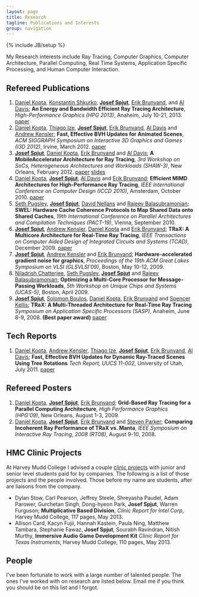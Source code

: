 ```yaml
---
layout: page
title: Research
tagline: Publications and Interests
group: navigation
---
```

{% include JB/setup %}

My Research interests include Ray Tracing, Computer Graphics, Computer
Architecture, Parallel Computing, Real Time Systems, Application
Specific Processing, and Human Computer Interaction.

## Refereed Publications

1. [Daniel Kopta][dk], [Konstantin Shkurko][ks], **[Josef Spjut][jbs]**,
[Erik Brunvand][elb], and [Al Davis][ald];
**An Energy and Bandwidth Efficient Ray Tracing Architecture**,
*High-Performance Graphics (HPG 2013)*, Anaheim, July 10-21, 2013.
[paper](http://www.cs.utah.edu/~dkopta/papers/hwrt_hpg13.pdf)
1. [Daniel Kopta][dk], [Thiago Ize][ti], **[Josef Spjut][jbs]**, [Erik
  Brunvand][elb], [Al Davis][ald] and [Andrew Kensler][aek];
**Fast, Effective BVH Updates for Animated Scenes**,
*ACM SIGGRAPH Symposium on Interactive 3D Graphics and Games (I3D 2012)*, Irvine, March 2012.
[paper](http://www.cs.utah.edu/~thiago/papers/rotations.pdf)
1. **[Josef Spjut][jbs]**, [Daniel Kopta][dk], [Erik Brunvand][elb] and [Al Davis][ald];
**A MobileAccelerator Architecture for Ray Tracing**,
*3rd Workshop on SoCs, Heterogeneous Architectures and Workloads (SHAW-3)*, New Orleans, February 2012. 
[paper](http://www.cs.utah.edu/~sjosef/papers/spjut-shaw12-final.pdf)
[slides](http://www.cs.utah.edu/~sjosef/slides/spjut-shaw12-slides.pdf)
1. [Daniel Kopta][dk], **[Josef Spjut][jbs]**, [Al Davis][ald] and [Erik Brunvand][elb];
**Efficient MIMD Architectures for High-Performance Ray Tracing**,
*IEEE International Conference on Computer Design (ICCD 2010)*, Amsterdam, October 2010.
[paper](http://www.cs.utah.edu/~dkopta/papers/hwrt_iccd10.pdf)
1. [Seth Pugsley][shp], **[Josef Spjut][jbs]**, [David Nellans][dn] and [Rajeev Balasubramonian][rb];
**SWEL: Hardware Cache Coherence Protocols to Map Shared Data onto Shared Caches**,
*19th International Conference on Parallel Architectures and Compilation Techniques (PACT-19)*, Vienna, September 2010.
1. **[Josef Spjut][jbs]**, [Andrew Kensler][aek], [Daniel Kopta][dk] and [Erik Brunvand][elb];
**TRaX: A Multicore Architecture for Real-Time Ray Tracing**,
*IEEE Transactions on Computer Aided Design of Integrated Circuits and
Systems (TCAD)*, December 2009.
[paper](http://www.cs.utah.edu/~dkopta/papers/hwrt_iccd10.pdf)
1. **[Josef Spjut][jbs]**, [Andrew Kensler][aek] and [Erik Brunvand][elb];
**Hardware-accelerated gradient noise for graphics**,
*Proceedings of the 19th ACM Great Lakes Symposium on VLSI
(GLSVLSI'09)*, Boston, May 10-12, 2009.
1. [Niladrish Chatterjee][nc], [Seth Pugsley][shp], **[Josef Spjut][jbs]** and [Rajeev Balasubramonian][rb];
**Optimizing a Multi-Core Processor for Message-Passing Workloads**,
*5th Workshop on Unique Chips and Systems (UCAS-5)*, Boston, April 2009.
1. **[Josef Spjut][jbs]**, [Solomon Boulos][sb], [Daniel Kopta][dk], [Erik Brunvand][elb] and
  [Spencer Kellis][sk];
**TRaX: A Multi-Threaded Architecture for Real-Time Ray Tracing**
*Symposium on Application Specific Processors (SASP)*, Anaheim, June
  8-9, 2008. 
**(Best paper award)**
[paper](http://www.cs.utah.edu/~dkopta/papers/hwrt_sasp08.pdf)

## Tech Reports

1. [Daniel Kopta][dk], [Andrew Kensler][aek], [Thiago Ize][ti],
**[Josef Spjut][jbs]**, [Erik Brunvand][elb], [Al Davis][ald];
**Fast, Effective BVH Updates for Dynamic Ray-Traced Scenes Using Tree
  Rotations**
*Tech Report, UUCS 11-002*, University of Utah, July 2011.
[paper](http://www.cs.utah.edu/research/techreports/2011/pdf/UUCS-11-002.pdf)

## Refereed Posters

1. [Daniel Kopta][dk], **[Josef Spjut][jbs]**, [Erik Brunvand][elb];
**Grid-Based Ray Tracing for a Parallel Computing Architecture**,
*High Performance Graphics (HPG'09)*, New Orleans, August 1-3, 2009.
1. [Daniel Kopta][dk], **[Josef Spjut][jbs]**, [Erik Brunvand][elb] and [Steven Parker][sp];
**Comparing Incoherent Ray Performance of TRaX vs. Manta**,
*IEEE Symposium on Interactive Ray Tracing, 2008 (RT08)*, August 9-10, 2008.

## HMC Clinic Projects

At Harvey Mudd College I advised a couple [clinic
projects](http://newwww.hmc.edu/clinic/index.php) with junior and
senior level students paid for by companies. The following is a list
of those projects and the people involved. Those before my name are
students, after are liaisons from the company.

* Dylan Stow, Carl Pearson, Jeffrey Steele,
  Shreyasha Paudel, Adam Parower, Gurchetan Singh, Dong-hyeon Park,
  **Josef Spjut**, Warren Furguson;
**Multiplicative Based Division**,
*Clinic Report for Intel Corp*, Harvey Mudd College, 117 pages, May
  2013.
* Allison Card, Kacyn Fujii, Hannah
  Kastein, Paula Ning, Matthew Tambara, Stephanie Fawaz, **Josef Spjut**,
  Sourabh Ravindran, Nitish Murthy,
**Immersive Audio Game Development Kit**
*Clinic Report for Texas Instruments*, Harvey Mudd College, 110 pages,
  May 2013.

## People

I've been fortunate to work with a large number of talented
people. The ones I've worked with on research are listed below. Email
me if you think you should be on this list and I forgot.


   [dk]: http://www.cs.utah.edu/~dkopta
   [ks]: http://www.cs.utah.edu/~kshkurko
   [jbs]: http://www3.hmc.edu/~jspjut
   [elb]: http://www.cs.utah.edu/~elb
   [ald]: http://www.cs.utah.edu/~ald
   [ti]: http://www.cs.utah.edu/~thiago
   [aek]: http://www.cs.utah.edu/~aek
   [dn]: http://david.nellans.org
   [shp]: http://www.cs.utah.edu/~pugsley
   [rb]: http://www.cs.utah.edu/~rajeev
   [sk]: http://vis.caltech.edu/~skellis
   [nc]: http://www.cs.utah.edu/~nil
   [sb]: http://graphics.stanford.edu/~boulos/research.htm
   [sp]: http://www.cs.utah.edu/~sparker

